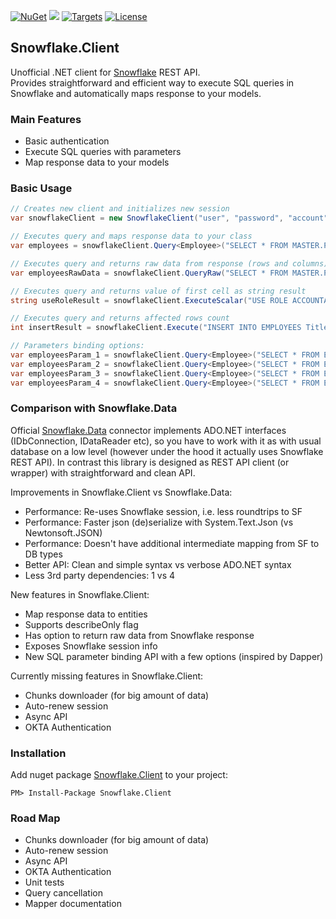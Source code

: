 [![NuGet](https://img.shields.io/badge/nuget-v0.2.4-green.svg)](https://www.nuget.org/packages/Snowflake.Client/) 
[![](https://img.shields.io/nuget/dt/Snowflake.Client.svg)](https://www.nuget.org/packages/Snowflake.Client/) 
[![Targets](https://img.shields.io/badge/.NET%20Standard-2.0-green.svg)](https://docs.microsoft.com/ru-ru/dotnet/standard/net-standard) 
[![License](https://img.shields.io/badge/License-Apache%202.0-green.svg)](https://opensource.org/licenses/Apache-2.0)

## Snowflake.Client
Unofficial .NET client for [Snowflake](https://www.snowflake.com) REST API.  
Provides straightforward and efficient way to execute SQL queries in Snowflake and automatically maps response to your models. 

### Main Features
- Basic authentication
- Execute SQL queries with parameters
- Map response data to your models

### Basic Usage
```csharp
// Creates new client and initializes new session 
var snowflakeClient = new SnowflakeClient("user", "password", "account", "region");

// Executes query and maps response data to your class
var employees = snowflakeClient.Query<Employee>("SELECT * FROM MASTER.PUBLIC.EMPLOYEES;");

// Executes query and returns raw data from response (rows and columns)
var employeesRawData = snowflakeClient.QueryRaw("SELECT * FROM MASTER.PUBLIC.EMPLOYEES;");

// Executes query and returns value of first cell as string result
string useRoleResult = snowflakeClient.ExecuteScalar("USE ROLE ACCOUNTADMIN;");

// Executes query and returns affected rows count
int insertResult = snowflakeClient.Execute("INSERT INTO EMPLOYEES Title VALUES (?);", "Dev");

// Parameters binding options:
var employeesParam_1 = snowflakeClient.Query<Employee>("SELECT * FROM EMPLOYEES WHERE TITLE = ?", "Programmer");
var employeesParam_2 = snowflakeClient.Query<Employee>("SELECT * FROM EMPLOYEES WHERE ID IN (?,?)", new int[] { 1, 2 });
var employeesParam_3 = snowflakeClient.Query<Employee>("SELECT * FROM EMPLOYEES WHERE TITLE = :Title", new Employee() { Title = "Programmer" });
var employeesParam_4 = snowflakeClient.Query<Employee>("SELECT * FROM EMPLOYEES WHERE TITLE = :Title", new { Title = "Programmer" });
```

### Comparison with Snowflake.Data 
Official [Snowflake.Data](https://github.com/snowflakedb/snowflake-connector-net) connector implements ADO.NET interfaces (IDbConnection, IDataReader etc), so you have to work with it as with usual database on a low level (however under the hood it actually uses Snowflake REST API). In contrast this library is designed as REST API client (or wrapper) with straightforward and clean API. 

Improvements in Snowflake.Client vs Snowflake.Data: 
- Performance: Re-uses Snowflake session, i.e. less roundtrips to SF
- Performance: Faster json (de)serialize with System.Text.Json (vs Newtonsoft.JSON)
- Performance: Doesn't have additional intermediate mapping from SF to DB types 
- Better API: Clean and simple syntax vs verbose ADO.NET syntax
- Less 3rd party dependencies: 1 vs 4

New features in Snowflake.Client:
- Map response data to entities
- Supports describeOnly flag
- Has option to return raw data from Snowflake response
- Exposes Snowflake session info
- New SQL parameter binding API with a few options (inspired by Dapper)

Currently missing features in Snowflake.Client:
- Chunks downloader (for big amount of data)
- Auto-renew session 
- Async API
- OKTA Authentication

### Installation
Add nuget package [Snowflake.Client](https://www.nuget.org/packages/Snowflake.Client) to your project:  
```{r, engine='bash', code_block_name}
PM> Install-Package Snowflake.Client
```

### Road Map 
- Chunks downloader (for big amount of data)
- Auto-renew session 
- Async API
- OKTA Authentication
- Unit tests
- Query cancellation
- Mapper documentation
